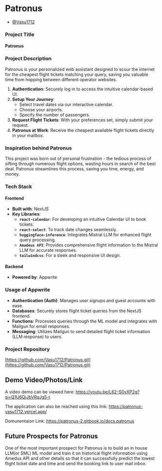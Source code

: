 # **Patronus**

- [@Vasu1712](https://github.com/Vasu1712)

### **Project Title**
#### Patronus

### **Project Description**
Patronus is your personalized web assistant designed to scour the internet for the cheapest flight tickets matching your query, saving you valuable time from hopping between different operator websites.

1. **Authentication**: Securely log in to access the intuitive calendar-based UI.
2. **Setup Your Journey**:
   - Select travel dates via our interactive calendar.
   - Choose your airports.
   - Specify the number of passengers.
3. **Request Flight Tickets**: With your preferences set, simply submit your request.
4. **Patronus at Work**: Receive the cheapest available flight tickets directly in your mailbox.

### **Inspiration behind Patronus**
This project was born out of personal frustration - the tedious process of sifting through numerous flight options, wasting hours in search of the best deal. Patronus streamlines this process, saving you time, energy, and money.

### **Tech Stack**
#### Frontend
- **Built with**: NextJS
- **Key Libraries**:
  - **`react-calendar`**: For developing an intuitive Calendar UI to book tickets.
  - **`react-select`**: To track date changes seamlessly.
  - **`huggingface-inference`**: Integrates Mistral LLM for enhanced flight query processing.
  - **`Amadeus API`**: Provides comprehensive flight information to the Mistral LLM for accurate responses.
  - **`tailwindcss`**: For a sleek and responsive UI design.

#### Backend
- **Powered by**: Appwrite

### **Usage of Appwrite**
- **Authentication (Auth)**: Manages user signups and guest accounts with ease.
- **Databases**: Securely stores flight ticket queries from the NextJS frontend.
- **Functions**: Processes queries through the ML model and integrates with Mailgun for email responses.
- **Messaging**: Utilizes Mailgun to send detailed flight ticket information (LLM response) to users.

### **Project Repository**
[https://github.com/Vasu1712/Patronus.git](https://github.com/Vasu1712/Patronus.git)


## Demo Video/Photos/Link

A video demo can be viewed here: https://youtu.be/L62-S0vXP2g?si=Q1U6QjJbVRqJg5-t

The application can also be reached using this link: https://patronus-vasu1712.vercel.app/

Domunentaion Link: https://patronus-2.gitbook.io/docs.patronus


## Future Prospects for Patronus

One of the most important prospect for Patronus is to build an in house LLM(or SML) ML model and train it on historical flight information using Amedus API and other details so that it can successfully predict the lowest flight ticket date and time and send the booking link to user mail inbox.
